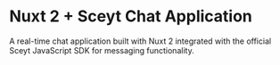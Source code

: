 # Nuxt 2 + Sceyt Chat Application

A real-time chat application built with Nuxt 2 integrated with the official Sceyt JavaScript SDK for messaging functionality.